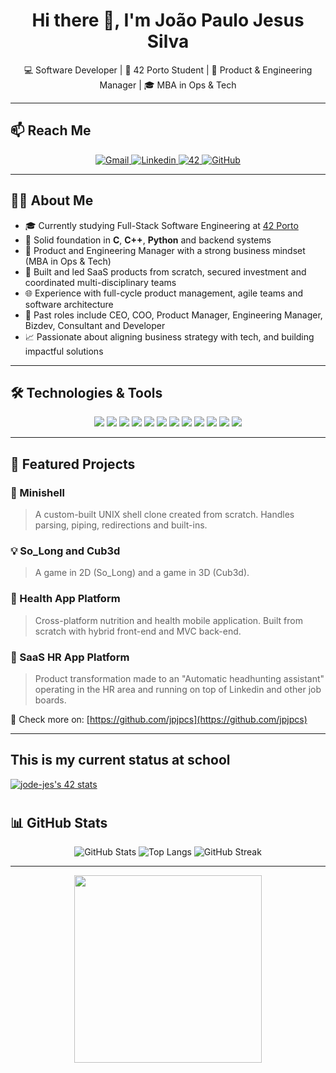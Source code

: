 <h1 align="center">Hi there 👋, I'm João Paulo Jesus Silva</h1>
<p align="center">
  💻 Software Developer | 🚀 42 Porto Student | 🎯 Product & Engineering Manager | 🎓 MBA in Ops & Tech
</p>

---

## 📫 Reach Me

<p align="center">
  <a href="mailto:joaopaulosilvalinkapp@gmail.com" target="_blank">
    <img alt='Gmail' src='https://img.shields.io/badge/Gmail-100000?style=for-the-badge&logo=Gmail&logoColor=white&labelColor=EA4335&color=EA4335'/>
  </a>
  <a href="https://www.linkedin.com/in/joaopaulojesussilva/" target="_blank">
    <img alt='Linkedin' src='https://img.shields.io/badge/LinkedIn-100000?style=for-the-badge&logo=Linkedin&logoColor=white&labelColor=0A66C2&color=0A66C2'/>
  </a>
  <a href="https://profile.intra.42.fr/users/jpjpcs" target="_blank">
    <img alt='42' src='https://img.shields.io/badge/42_Porto-100000?style=for-the-badge&logo=42&logoColor=white&labelColor=000000&color=000000'/>
  </a>
  <a href="https://github.com/jpjpcs" target="_blank">
    <img alt='GitHub' src='https://img.shields.io/badge/GitHub-100000?style=for-the-badge&logo=github&logoColor=white&labelColor=121011&color=121011'/>
  </a>
</p>

---

## 👨‍💻 About Me

- 🎓 Currently studying Full-Stack Software Engineering at [42 Porto](https://42porto.com)
- 🧠 Solid foundation in **C**, **C++**, **Python** and backend systems
- 🔧 Product and Engineering Manager with a strong business mindset (MBA in Ops & Tech)
- 🚀 Built and led SaaS products from scratch, secured investment and coordinated multi-disciplinary teams
- 🌐 Experience with full-cycle product management, agile teams and software architecture
- 💼 Past roles include CEO, COO, Product Manager, Engineering Manager, Bizdev, Consultant and Developer
- 📈 Passionate about aligning business strategy with tech, and building impactful solutions

---

## 🛠️ Technologies & Tools

<p align="center">
  <img src="https://img.shields.io/badge/C-100000?style=for-the-badge&logo=c&logoColor=white&labelColor=A8B9CC&color=A8B9CC"/>
  <img src="https://img.shields.io/badge/C++-100000?style=for-the-badge&logo=c%2B%2B&logoColor=white&labelColor=00599C&color=00599C"/>
  <img src="https://img.shields.io/badge/Python-100000?style=for-the-badge&logo=python&logoColor=ffdd54&labelColor=3670A0&color=3670A0"/>
  <img src="https://img.shields.io/badge/Bash-100000?style=for-the-badge&logo=gnubash&logoColor=white&labelColor=121011&color=121011"/>
  <img src="https://img.shields.io/badge/Linux-100000?style=for-the-badge&logo=linux&logoColor=white&labelColor=FCC624&color=FCC624"/>
  <img src="https://img.shields.io/badge/Docker-100000?style=for-the-badge&logo=docker&logoColor=4C8CD5"/>
  <img src="https://img.shields.io/badge/Nginx-100000?style=for-the-badge&logo=nginx&logoColor=green"/>
  <img src="https://img.shields.io/badge/Redis-100000?style=for-the-badge&logo=redis&logoColor=white"/>
  <img src="https://img.shields.io/badge/MySQL-100000?style=for-the-badge&logo=mysql&logoColor=white&labelColor=4479A1&color=4479A1"/>
  <img src="https://img.shields.io/badge/Git-100000?style=for-the-badge&logo=git&logoColor=F5942C"/>
  <img src="https://img.shields.io/badge/GitHub-100000?style=for-the-badge&logo=github&logoColor=white"/>
  <img src="https://img.shields.io/badge/VSCode-100000?style=for-the-badge&logo=visualstudiocode&logoColor=3893F5"/>
</p>

---

## 🚀 Featured Projects

### 🐚 Minishell  
> A custom-built UNIX shell clone created from scratch. Handles parsing, piping, redirections and built-ins.

### 💡 So_Long and Cub3d 
> A game in 2D (So_Long) and a game in 3D (Cub3d).

### 📱 Health App Platform  
> Cross-platform nutrition and health mobile application. Built from scratch with hybrid front-end and MVC back-end.

### 📱 SaaS HR App Platform  
> Product transformation made to an "Automatic headhunting assistant" operating in the HR area and running on top of Linkedin and other job boards.

🔗 Check more on: [https://github.com/jpjpcs](https://github.com/jpjpcs)

---


## This is my current status at school

<!-- [![jode-jes's 42 stats](https://badge42.vercel.app/api/v2/cliecgu3i001108l40dwr9zlx/stats?cursusId=21&coalitionId=piscine)](https://profile.intra.42.fr/users/jode-jes) -->
[![jode-jes's 42 stats](https://badge.mediaplus.ma/darkblue/jode-jes?1337Badge=off&UM6P=off)](https://profile.intra.42.fr/users/jode-jes)
#

## 📊 GitHub Stats

<p align="center">
  <img src="https://github-readme-stats.vercel.app/api?username=jpjpcs&theme=dark&show_icons=true&locale=en" alt="GitHub Stats" />
  <img src="https://github-readme-stats.vercel.app/api/top-langs?username=jpjpcs&theme=dark&layout=compact" alt="Top Langs" />
  <img src="https://github-readme-streak-stats.herokuapp.com/?user=jpjpcs&theme=dark" alt="GitHub Streak" />
</p>

---

<p align="center">
  <img src="https://media3.giphy.com/media/M9kgjEsLG6LMbYC9dl/200.webp" width="300"/>
</p>

